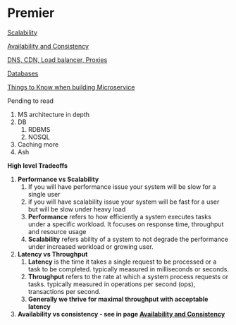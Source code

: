 # Premier

[Scalability](Scalability.md)

[Availability and Consistency](Availability-Consistency.md)

[DNS, CDN, Load balancer, Proxies](DNS-CDN-Load_balancer-Proxies.md)

[Databases](Databases.md)

[Things to Know when building Microservice](Things-to-Know-when-building-Microservice.md)

Pending to read

1. MS architecture in depth
2. DB
   1. RDBMS
   2. NOSQL
3. Caching more
4. Ash

**High level Tradeoffs**

1. **Performance vs Scalability**
   1. If you will have performance issue your system will be slow for a single user
   2. if you will have scalability issue your system will be fast for a user but will be slow under heavy load
   3. **Performance** refers to how efficiently a system executes tasks under a specific workload. It focuses on response time, throughput and resource usage
   4. **Scalability** refers ability of a system to not degrade the performance under increased workload or growing user.
2. **Latency vs Throughput**
   1. **Latency** is the time it takes a single request to be processed or a task to be completed. typically measured in milliseconds or seconds.
   2. **Throughput** refers to the rate at which a system process requests or tasks. typically measured in operations per second (ops), transactions per second.
   3. **Generally we thrive for maximal throughput with acceptable latency**
3. **Availability vs consistency - see in page [Availability and Consistency](Availability-Consistency.md)**
